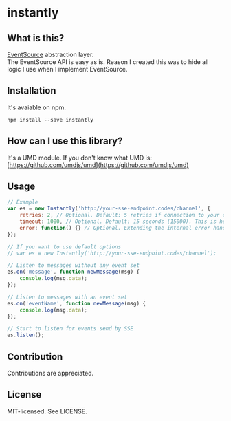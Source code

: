 instantly
======

What is this?
------
[EventSource](https://developer.mozilla.org/en-US/docs/Web/API/EventSource) abstraction layer. <br>
The EventSource API is easy as is. Reason I created this was to hide all logic I use when I implement EventSource.

Installation
------
It's avaiable on npm.
```
npm install --save instantly
```

How can I use this library?
------
It's a UMD module. If you don't know what UMD is: [https://github.com/umdjs/umd](https://github.com/umdjs/umd)

Usage
------
```javascript
// Example
var es = new Instantly('http://your-sse-endpoint.codes/channel', {
    retries: 2, // Optional. Default: 5 retries if connection to your endpoint fails.
    timeout: 1000, // Optional. Default: 15 seconds (15000). This is how often we should do a retry
    error: function() {} // Optional. Extending the internal error handler
});

// If you want to use default options
// var es = new Instantly('http://your-sse-endpoint.codes/channel');

// Listen to messages without any event set
es.on('message', function newMessage(msg) {
    console.log(msg.data);
});

// Listen to messages with an event set
es.on('eventName', function newMessage(msg) {
    console.log(msg.data);
});

// Start to listen for events send by SSE
es.listen();
```

Contribution
------
Contributions are appreciated.

License
------
MIT-licensed. See LICENSE.
